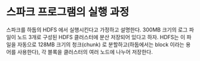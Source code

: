 # 스파크 프로그램의 실행 과정

스파크를 하둡의 HDFS 에서 실행시킨다고 가정하고 설명한다.
300MB 크기의 로그 파일이 노드 3개로 구성된 HDFS 클러스터에 분산 저장되어 있다고 하자. HDFS는 이 파일을 자동으로 128MB 크기의 청크(chunk) 로 분할하고(하둡에서는 block 이라는 용어를 사용한다), 각 블록을 클러스터의 여러 노드에 나누어 저장한다. 